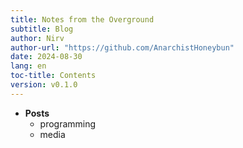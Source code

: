 ```yaml
---
title: Notes from the Overground
subtitle: Blog
author: Nirv
author-url: "https://github.com/AnarchistHoneybun"
date: 2024-08-30
lang: en
toc-title: Contents
version: v0.1.0
---
```



<ul class="tree"><li><p style="margin: 0;"><strong>Posts</strong></p>

* programming
* media

</li></ul>
